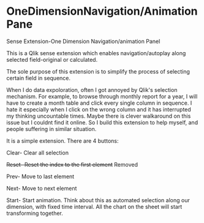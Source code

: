# OneDimensionNavigation/AnimationPane
Sense Extension-One Dimension Navigation/animation Panel

This is a Qlik sense extension which enables navigation/autoplay along selected field-original or calculated.

The sole purpose of this extension is to simplify the process of selecting certain field in sequence.

When I do data expoloration, often I got annoyed by Qlik's selection mechanism. For example, to browse through monthly report for a year, I will have to create a month table and click every single column in sequence. I hate it especially when I click on the wrong column and it has interrupted my thinking uncountable times. 
Maybe there is clever walkaround on this issue but I couldnt find it online. So I build this extension to help myself, and people suffering in similar situation.

It is a simple extension. There are 4 buttons:

Clear- Clear all selection

~~Reset- Reset the index to the first element~~
Removed

Prev- Move to last element

Next- Move to next element

Start- Start animation. Think about this as automated selection along our dimension, with fixed time interval. All the chart on the sheet will start transforming together.
